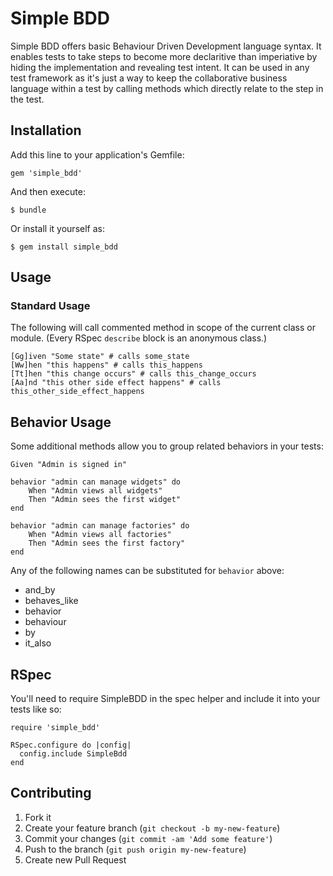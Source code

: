 # Simple BDD

Simple BDD offers basic Behaviour Driven Development language syntax. It enables tests to take steps to become more declaritive than imperiative by hiding the implementation and revealing test intent. It can be used in any test framework as it's just a way to keep the collaborative business language within a test by calling methods which directly relate to the step in the test.


## Installation

Add this line to your application's Gemfile:

    gem 'simple_bdd'

And then execute:

    $ bundle

Or install it yourself as:

    $ gem install simple_bdd

## Usage

### Standard Usage

The following will call commented method in scope of the current class or module.  (Every RSpec ```describe``` block is an anonymous class.)

	[Gg]iven "Some state" # calls some_state
	[Ww]hen "this happens" # calls this_happens
	[Tt]hen "this change occurs" # calls this_change_occurs
	[Aa]nd "this other side effect happens" # calls this_other_side_effect_happens

## Behavior Usage

Some additional methods allow you to group related behaviors in your tests:

    Given "Admin is signed in"

    behavior "admin can manage widgets" do
        When "Admin views all widgets"
        Then "Admin sees the first widget"
    end

    behavior "admin can manage factories" do
        When "Admin views all factories"
        Then "Admin sees the first factory"
    end

Any of the following names can be substituted for ```behavior``` above:

* and_by
* behaves_like
* behavior
* behaviour
* by
* it_also

## RSpec

You'll need to require SimpleBDD in the spec helper and include it into your tests like so:

	require 'simple_bdd'

	RSpec.configure do |config|
  	  config.include SimpleBdd
	end

## Contributing

1. Fork it
2. Create your feature branch (`git checkout -b my-new-feature`)
3. Commit your changes (`git commit -am 'Add some feature'`)
4. Push to the branch (`git push origin my-new-feature`)
5. Create new Pull Request
